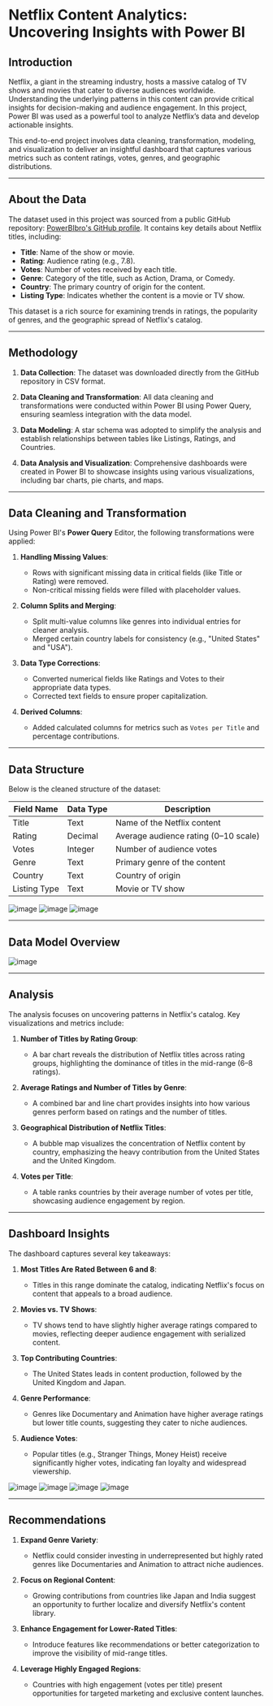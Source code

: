 # Netflix Content Analytics: Uncovering Insights with Power BI

## Introduction
Netflix, a giant in the streaming industry, hosts a massive catalog of TV shows and movies that cater to diverse audiences worldwide. Understanding the underlying patterns in this content can provide critical insights for decision-making and audience engagement. In this project, Power BI was used as a powerful tool to analyze Netflix’s data and develop actionable insights.

This end-to-end project involves data cleaning, transformation, modeling, and visualization to deliver an insightful dashboard that captures various metrics such as content ratings, votes, genres, and geographic distributions.

---

## About the Data
The dataset used in this project was sourced from a public GitHub repository: [PowerBIbro's GitHub profile](https://github.com/powerbibro/powerbibro). It contains key details about Netflix titles, including:

- **Title**: Name of the show or movie.
- **Rating**: Audience rating (e.g., 7.8).
- **Votes**: Number of votes received by each title.
- **Genre**: Category of the title, such as Action, Drama, or Comedy.
- **Country**: The primary country of origin for the content.
- **Listing Type**: Indicates whether the content is a movie or TV show.

This dataset is a rich source for examining trends in ratings, the popularity of genres, and the geographic spread of Netflix's catalog.

---

## Methodology
1. **Data Collection**:
   The dataset was downloaded directly from the GitHub repository in CSV format.
   
2. **Data Cleaning and Transformation**:
   All data cleaning and transformations were conducted within Power BI using Power Query, ensuring seamless integration with the data model.

3. **Data Modeling**:
   A star schema was adopted to simplify the analysis and establish relationships between tables like Listings, Ratings, and Countries.

4. **Data Analysis and Visualization**:
   Comprehensive dashboards were created in Power BI to showcase insights using various visualizations, including bar charts, pie charts, and maps.

---

## Data Cleaning and Transformation
Using Power BI's **Power Query** Editor, the following transformations were applied:

1. **Handling Missing Values**:
   - Rows with significant missing data in critical fields (like Title or Rating) were removed.
   - Non-critical missing fields were filled with placeholder values.

2. **Column Splits and Merging**:
   - Split multi-value columns like genres into individual entries for cleaner analysis.
   - Merged certain country labels for consistency (e.g., "United States" and "USA").
   
3. **Data Type Corrections**:
   - Converted numerical fields like Ratings and Votes to their appropriate data types.
   - Corrected text fields to ensure proper capitalization.

4. **Derived Columns**:
   - Added calculated columns for metrics such as `Votes per Title` and percentage contributions.

---

## Data Structure
Below is the cleaned structure of the dataset:

| **Field Name**       | **Data Type**  | **Description**                         |
|-----------------------|----------------|-----------------------------------------|
| Title                | Text           | Name of the Netflix content             |
| Rating               | Decimal        | Average audience rating (0–10 scale)    |
| Votes                | Integer        | Number of audience votes                |
| Genre                | Text           | Primary genre of the content            |
| Country              | Text           | Country of origin                       |
| Listing Type         | Text           | Movie or TV show                        |

![image](https://github.com/yungstarry/Netflix_DA/blob/main/DatastuctureNetflix.png?raw=true)
![image](https://github.com/user-attachments/assets/79b1b00b-99df-4fb1-a4c4-24b65aed8487)
![image](https://github.com/user-attachments/assets/ebb83cbc-2626-4a27-b356-fa8d3200e019)


---

## Data Model Overview
![image](https://github.com/user-attachments/assets/0133c4b9-e157-49a7-8304-3c9805228edd)


---

## Analysis
The analysis focuses on uncovering patterns in Netflix's catalog. Key visualizations and metrics include:

1. **Number of Titles by Rating Group**:
   - A bar chart reveals the distribution of Netflix titles across rating groups, highlighting the dominance of titles in the mid-range (6–8 ratings).

2. **Average Ratings and Number of Titles by Genre**:
   - A combined bar and line chart provides insights into how various genres perform based on ratings and the number of titles.

3. **Geographical Distribution of Netflix Titles**:
   - A bubble map visualizes the concentration of Netflix content by country, emphasizing the heavy contribution from the United States and the United Kingdom.

4. **Votes per Title**:
   - A table ranks countries by their average number of votes per title, showcasing audience engagement by region.

---

## Dashboard Insights
The dashboard captures several key takeaways:

1. **Most Titles Are Rated Between 6 and 8**:
   - Titles in this range dominate the catalog, indicating Netflix's focus on content that appeals to a broad audience.

2. **Movies vs. TV Shows**:
   - TV shows tend to have slightly higher average ratings compared to movies, reflecting deeper audience engagement with serialized content.

3. **Top Contributing Countries**:
   - The United States leads in content production, followed by the United Kingdom and Japan.

4. **Genre Performance**:
   - Genres like Documentary and Animation have higher average ratings but lower title counts, suggesting they cater to niche audiences.

5. **Audience Votes**:
   - Popular titles (e.g., Stranger Things, Money Heist) receive significantly higher votes, indicating fan loyalty and widespread viewership.

![image](https://github.com/yungstarry/Netflix_DA/blob/main/DashboardNeflix.png?raw=true)
![image](https://github.com/yungstarry/Netflix_DA/blob/main/ChartNetflix1.png?raw=true)
![image](https://github.com/yungstarry/Netflix_DA/blob/main/ChartNetflix2.png?raw=true)
![image](https://github.com/yungstarry/Netflix_DA/blob/main/ChartNetflix3.png?raw=true)


---

## Recommendations
1. **Expand Genre Variety**:
   - Netflix could consider investing in underrepresented but highly rated genres like Documentaries and Animation to attract niche audiences.

2. **Focus on Regional Content**:
   - Growing contributions from countries like Japan and India suggest an opportunity to further localize and diversify Netflix's content library.

3. **Enhance Engagement for Lower-Rated Titles**:
   - Introduce features like recommendations or better categorization to improve the visibility of mid-range titles.

4. **Leverage Highly Engaged Regions**:
   - Countries with high engagement (votes per title) present opportunities for targeted marketing and exclusive content launches.
